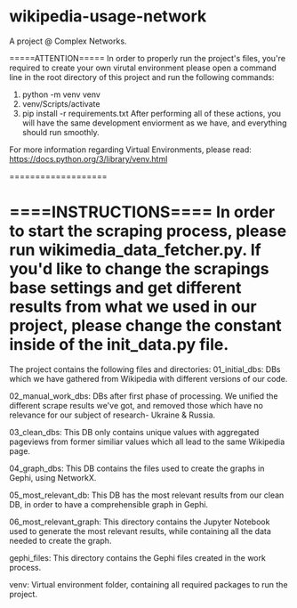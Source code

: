 # wikipedia-usage-network
A project @ Complex Networks.

=====ATTENTION=====
In order to properly run the project's files, you're required
to create your own virutal environment please open a command line
in the root directory of this project and run the following commands:
1. python -m venv venv
2. venv/Scripts/activate
3. pip install -r requirements.txt
After performing all of these actions, you will have the same development enviorment as we have, and everything should run smoothly.

For more information regarding Virtual Environments, please read:
https://docs.python.org/3/library/venv.html

===================

====INSTRUCTIONS====
In order to start the scraping process, please run wikimedia_data_fetcher.py.
If you'd like to change the scrapings base settings and get different results
from what we used in our project, please change the constant inside of the
init_data.py file.
====================

The project contains the following files and directories:
01_initial_dbs: DBs which we have gathered from Wikipedia with different versions of our code.

02_manual_work_dbs: DBs after first phase of processing. We unified the different scrape results we've got, and removed those which have no relevance for our subject of research- Ukraine & Russia.

03_clean_dbs: This DB only contains unique values with aggregated pageviews from former similiar values which all lead to the same Wikipedia page.

04_graph_dbs: This DB contains the files used to create the graphs in Gephi, using NetworkX.

05_most_relevant_db: This DB has the most relevant results from our clean DB, in order to have a comprehensible graph in Gephi.

06_most_relevant_graph: This directory contains the Jupyter Notebook used to generate the
most relevant results, while containing all the data needed to create the graph.

gephi_files: This directory contains the Gephi files created in the work process.

venv: Virtual environment folder, containing all required packages to run the project.